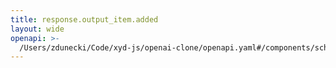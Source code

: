```yaml
---
title: response.output_item.added
layout: wide
openapi: >-
  /Users/zdunecki/Code/xyd-js/openai-clone/openapi.yaml#/components/schemas/RealtimeServerEventResponseOutputItemAdded
---
```


